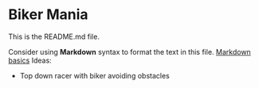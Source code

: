 # Biker Mania
This is the README.md file.

Consider using **Markdown** syntax to format the text in this file. [Markdown basics](https://www.markdownguide.org/getting-started/)
Ideas:
- Top down racer with biker avoiding obstacles

